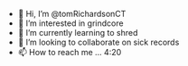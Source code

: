 - 👋 Hi, I’m @tomRichardsonCT
- 👀 I’m interested in grindcore
- 🌱 I’m currently learning to shred
- 💞️ I’m looking to collaborate on sick records
- 📫 How to reach me ... 4:20

<!---
tomRichardsonCT/tomRichardsonCT is a ✨ special ✨ repository because its `README.md` (this file) appears on your GitHub profile.
You can click the Preview link to take a look at your changes.
--->
